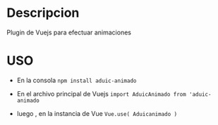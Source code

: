 # Descripcion

Plugin de Vuejs para efectuar animaciones


# USO

- En la consola
	`npm install aduic-animado`

- En el archivo principal de Vuejs
	`import AduicAnimado from 'aduic-animado`

- luego , en la instancia de Vue
	`Vue.use( Aduicanimado )`

